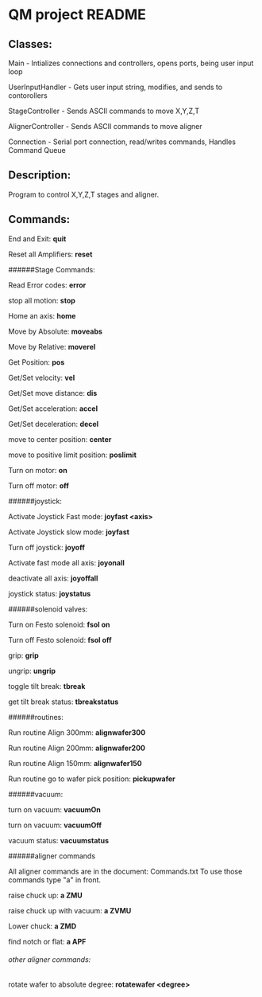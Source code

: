 # QM project README

## Classes:

Main - Intializes connections and controllers, opens ports, being user input loop

UserInputHandler - Gets user input string, modifies, and sends to contorollers

StageController - Sends ASCII commands to move X,Y,Z,T

AlignerController - Sends ASCII commands to move aligner

Connection - Serial port connection, read/writes commands, Handles Command Queue


## Description:

Program to control X,Y,Z,T stages and aligner. 

## Commands:

End and Exit: **quit**

Reset all Amplifiers: **reset**

######Stage Commands:

Read Error codes: **error <axis>**

stop all motion: **stop**

Home an axis: **home <axis>**

Move by Absolute: **moveabs <axis> <value>**

Move by Relative: **moverel <axis> <value>**

Get Position: **pos <axis>**

Get/Set velocity: **vel <axis> <value>**

Get/Set move distance: **dis <axis> <value>**

Get/Set acceleration: **accel <axis> <value>**

Get/Set deceleration: **decel <axis> <value>**

move to center position: **center <axis>**

move to positive limit position: **poslimit <axis>**

Turn on motor: **on <axis>**
  
Turn off motor: **off <axis>**

######joystick:

Activate Joystick Fast mode: **joyfast \<axis>**

Activate Joystick slow mode: **joyfast <axis>**

Turn off joystick: **joyoff <axis>**

Activate fast mode all axis: **joyonall**

deactivate all axis: **joyoffall**

joystick status: **joystatus**

######solenoid valves:

Turn on Festo solenoid: **fsol <number> on**

Turn off Festo solenoid: **fsol <number> off**

grip: **grip**

ungrip: **ungrip**

toggle tilt break: **tbreak**

get tilt break status: **tbreakstatus**

######routines:

Run routine Align 300mm: **alignwafer300**
  
Run routine Align 200mm: **alignwafer200**
  
Run routine Align 150mm: **alignwafer150**
  
Run routine go to wafer pick position: **pickupwafer**

######vacuum:

turn on vacuum: **vacuumOn**

turn on vacuum: **vacuumOff**

vacuum status: **vacuumstatus**

######aligner commands

All aligner commands are in the document: Commands.txt
To use those commands type "a" in front.

raise chuck up: **a ZMU**

raise chuck up with vacuum: **a ZVMU**

Lower chuck: **a ZMD**

find notch or flat: **a APF**

###### other aligner commands:

rotate wafer to absolute degree: **rotatewafer \<degree>**







